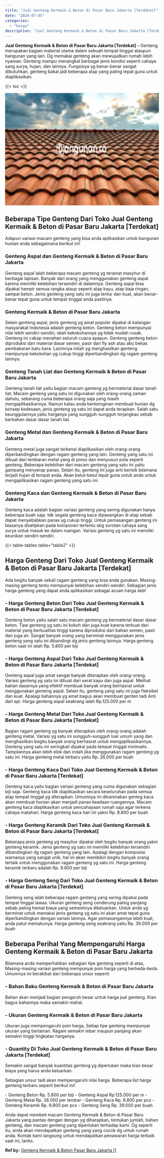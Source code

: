```yaml
---
title: "Jual Genteng Kermaik & Beton di Pasar Baru Jakarta [Terdekat]"
date: "2024-07-05"
categories: 
  - "harga"
description: "Jual Genteng Kermaik & Beton di Pasar Baru Jakarta [Terdekat]. Anda dapat membeli macam Genteng Kermaik & Beton di Pasar Baru Jakarta yang pantas dengan deng..."
---
```


**Jual Genteng Kermaik & Beton di Pasar Baru Jakarta \[Terdekat\]** – Genteng merupakan bagian material utama dalam sebuah tempat tinggal ataupun bangunan yang lain. Dg memakai genteng akan mewujudkan rumah lebih nyaman. Genteng mampu menangkal berbagai jenis kondisi seperti cahaya sang surya, hujan, dan lainnya. Fungsinya yg benar-benar sangat dibutuhkan, genteng bakal jadi beberapa atap yang paling tepat guna untuk diaplikasikan.

{{< toc >}}

![Jual Genteng Kermaik & Beton di Pasar Baru Jakarta [Terdekat]](/images/genteng-minimalis-murah32.png)

## Beberapa Tipe Genteng Dari Toko Jual Genteng Kermaik & Beton di Pasar Baru Jakarta \[Terdekat\]

Adapun variasi-macam genteng yang bisa anda aplikasikan untuk bangunan hunian anda sebagaimana berikut ini!

### Genteng Aspal dan Genteng Kermaik & Beton di Pasar Baru Jakarta

Genteng aspal ialah beberapa macam genteng yg teramat masyhur di berbagai lapisan. Banyak dari orang yang menggunakan genteng aspal karena memiliki kelebihan tersendiri di dalamnya. Genteng aspal bisa dipakai hampir semua rangka ataup seperti atap kayu, atap baja ringan, sampai beton. Jenis genteng yang satu ini juga lentur dan kuat, akan benar-benar tepat guna untuk tempat tinggal anda pastinya.

### Genteng Kermaik & Beton di Pasar Baru Jakarta

Selain genteng aspal, jenis genteng yg amat populer dipakai di kalangan masyarakat Indonesia adalah genteng beton. Genteng beton mempunyai nilai lebih sendiri-sendiri, ialah kekokohannya yg tidak mudah rusak. Genteng ini cakap menahan seluruh cuaca apapun. Genteng genteng beton diproduksi dari material dasar semen, pasir dan fly ash atau abu bekas pembakaran batu bara. Lazimnya inilah yg menghasilkan genteng mempunyai kekokohan yg cukup tinggi diperbandingkan dg ragam genteng lainnya.

### Genteng Tanah Liat dan Genteng Kermaik & Beton di Pasar Baru Jakarta

Genteng tanah liat yaitu bagian macam genteng yg bermaterial dasar tanah liat. Macam genteng yang satu ini digunakan oleh orang-orang zaman dahulu, sekarang cuma beberapa orang saja yang masih mengaplikasikannya. Namun kalau anda berkeinginan membuat hunian dg konsep kedesaan, jenis genteng yg satu ini dapat anda terapkan. Salah satu keunggulannya yaitu harganya yang sungguh-sungguh terjangkau sebab berbahan dasar dasar tanah liat.

### Genteng Metal dan Genteng Kermaik & Beton di Pasar Baru Jakarta

Genteng metal juga sangat terkenal diaplikasikan oleh orang-orang diperbandingkan dengan ragam genteng yang lain. Genteng yang satu ini dibuat dari lembaran metal yang di press dan menyusun pola seperti genteng. Beberapa kelebihan dari macam genteng yang satu ini yaitu gampang menyerap panas. Selain itu, genteng ini juga anti berisik bilamana terjadi hujan di tempat anda. Akan betul-betul tepat guna untuk anda untuk mengaplikasikan ragam genteng yang satu ini.

### Genteng Kaca dan Genteng Kermaik & Beton di Pasar Baru Jakarta

Genteng kaca adalah bagian variasi genteng yang sering digunakan hanya beberapa buah saja. tdk segala genteng kaca dipasangkan di atap sebab dapat menyebabkan panas yg cukup tinggi. Untuk pemasangan genteng ini biasanya diselipkan pada komponen tertentu sbg sorotan cahaya sang surya untuk masuk ke dalam ruangan. Variasi genteng yg satu ini memiliki keunikan sendiri-sendiri.

{{< table-tables table="table2" >}}

## Harga Genteng Dari Toko Jual Genteng Kermaik & Beton di Pasar Baru Jakarta \[Terdekat\]

Ada begitu banyak sekali ragam genteng yang bisa anda gunakan. Masing-masing genteng tentu mempunyai kelebihan sendiri-sendiri. Sebagian jenis harga genteng yang dapat anda aplikasikan sebagai acuan harga sbb!

### \- Harga Genteng Beton Dari Toko Jual Genteng Kermaik & Beton di Pasar Baru Jakarta \[Terdekat\]

Genteng beton yaitu salah satu macam genteng yg bermaterial dasar dasar beton. Tipe genteng yg satu ini kokoh dan juga kuat karena terbuat dari material yang berkualitas tinggi karena diproduksi dari bahan semen, pasir dan juga air. Sangat banyak orang yang berminat menggunakan jenis genteng yang satu ini dibandingi dg jenis genteng lainnya. Harga genteng beton saat ini ialah Rp. 5.800 per biji

### \- Harga Genteng Aspal Dari Toko Jual Genteng Kermaik & Beton di Pasar Baru Jakarta \[Terdekat\]

Genteng aspal juga amat sangat banyak diterapkan oleh orang-orang. Variasi genteng yg satu ini dibuat dari serat kayu dan juga aspal. Melihat bahan dasarnya yang efektif membuat banyak orang berhasrat untuk menggunakan genteng aspal. Selain itu, genteng yang satu ini juga fleksibel dan kuat. Apalagi bahannya yg amat bagus akan membuat genten tadi Anti dari api. Harga genteng aspal seakrang ialah Rp.125.000 per m

### \- Harga Genteng Metal Dari Toko Jual Genteng Kermaik & Beton di Pasar Baru Jakarta \[Terdekat\]

Bagian ragam genteng yg banyak diterapkan oleh orang-orang adalah genteng metal. Variasi yg satu ini sungguh-sungguh luar umum yang dan menghasilkan begitu banyak orang berhasrat untuk mengaplikasikannya. Genteng yang satu ini seringkali dipakai pada tempat tinggal minimalis. Tampilannya akan lebih elok dan indah jika menggunakan ragam genteng yg satu ini. Harga genteng metal terbaru yaitu Rp. 26.000 per buah

### \- Harga Genteng Kaca Dari Toko Jual Genteng Kermaik & Beton di Pasar Baru Jakarta \[Terdekat\]

Genteng kaca yaitu bagian variasi genteng yang cuma digunakan sebagian biji saja. Genteng kaca tdk diaplikasikan secara keseluruhan pada semua atap tempat tinggal yg diterapkan. Umumnya ini dikarenakan genteg kaca akan membuat hunian akan menjadi panas keadaan ruangannya. Macam genteng kaca diaplikasikan untuk pencahayaan rumah saja agar terkena cahaya matahari. Harga genteng kaca hari ini yakni Rp. 8.800 per buah

### \- Harga Genteng Keramik Dari Toko Jual Genteng Kermaik & Beton di Pasar Baru Jakarta \[Terdekat\]

Beberapa jenis genteng yg masyhur dipakai oleh begitu banyak orang yakni genteng keramik. Jenis genteng yg satu ini memiliki kelebihan tersendiri dibandingkan dg ragam genteng yang lain. Apalagi dengan komposisi warnanya yang sangat unik, hal ini akan membikin begitu banyak orang tertaik untuk menggunakan ragam genteng yg satu ini. Harga genteng keramik terbaru adalah Rp. 9.800 per biji

### \- Harga Genteng Seng Dari Toko Jual Genteng Kermaik & Beton di Pasar Baru Jakarta \[Terdekat\]

Genteng seng ialah beberapa ragam genteng yang sering dipakai pada tempat tinggal lawas. Ukuran genteng seng cenderung paling panjang sebab paling hemat biaya yang semestinya dikeluarkan. Untuk anda yg berminat untuk memakai jenis genteng yg satu ini akan amat tepat guna diperbandingkan dengan variasi lainnya. Agar pemasangannya lebih kuat, anda patut memakunya. Harga genteng seng seakrang yaitu Rp. 39.000 per buah

## Beberapa Perihal Yang Mempengaruhi Harga Genteng Kermaik & Beton di Pasar Baru Jakarta

Bilamana anda memperhatikan sebagian tipe genteng seperti di atas, Masing-masing variasi genteng mempunyai poin harga yang berbeda-beda. Umumnya ini berakibat dari beberapa unsur seperti:

### \- Bahan Baku Genteng Kermaik & Beton di Pasar Baru Jakarta

Bahan akan menjadi bagian pengaruh besar untuk harga jual genteng. Kian bagus bahannya maka semakin mahal.

### \- Ukuran Genteng Kermaik & Beton di Pasar Baru Jakarta

Ukuran juga mempengaruhi poin harga, Setiap tipe genteng mempunyai ukuran yang berlainan. Ragam semakin lebar maupun panjang akan semakin tinggi tingkatan harganya.

### \- Quantity Di Toko Jual Genteng Kermaik & Beton di Pasar Baru Jakarta \[Terdekat\]

Semakin sangat banyak kuantitas genteng yg diperlukan maka kian besar biaya yang harus anda keluarkan.

Sebagian unsur tadi akan mempengaruhi nilai harga. Beberapa list harga genteng terbaru seperti berikut ini!

\- Genteng Beton Rp. 5.800 per biji - Genteng Aspal Rp.125.000 per m - Genteng Metal Rp. 26.000 per lembar - Genteng Kaca Rp. 8.800 per pcs - Genteng Keramik Rp. 9.800 per pcs - Genteng Seng Rp. 39.000 per buah

Anda dapat membeli macam Genteng Kermaik & Beton di Pasar Baru Jakarta yang pantas dengan dengan yg diharapkan, tentukan jumlah, bahan genteng, dan macam genteng yang diperlukan terhadap kami. Dg seperti itu, anda akan mendapatkan genteng yang yang cocok dg untuk rumah anda. Kontak kami langsung untuk mendapatkan penawaran harga terbaik saat ini, tanks.

**Ref by:**  [Genteng Kermaik & Beton  Pasar Baru Jakarta []](https://id.wikipedia.org/wiki/Genteng)
